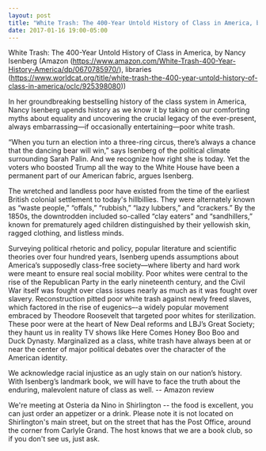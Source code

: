 ```yaml
---
layout: post
title: "White Trash: The 400-Year Untold History of Class in America, by Nancy Isenberg"
date: 2017-01-16 19:00-05:00
---
```

White Trash: The 400-Year Untold History of Class in America, by Nancy Isenberg (Amazon (https://www.amazon.com/White-Trash-400-Year-History-America/dp/0670785970/), libraries (https://www.worldcat.org/title/white-trash-the-400-year-untold-history-of-class-in-america/oclc/925398080))

In her groundbreaking bestselling history of the class system in America, Nancy Isenberg upends history as we know it by taking on our comforting myths about equality and uncovering the crucial legacy of the ever-present, always embarrassing—if occasionally entertaining—poor white trash.

“When you turn an election into a three-ring circus, there’s always a chance that the dancing bear will win,” says Isenberg of the political climate surrounding Sarah Palin. And we recognize how right she is today. Yet the voters who boosted Trump all the way to the White House have been a permanent part of our American fabric, argues Isenberg.

The wretched and landless poor have existed from the time of the earliest British colonial settlement to today's hillbillies. They were alternately known as “waste people,” “offals,” “rubbish,” “lazy lubbers,” and “crackers.” By the 1850s, the downtrodden included so-called “clay eaters” and “sandhillers,” known for prematurely aged children distinguished by their yellowish skin, ragged clothing, and listless minds.

Surveying political rhetoric and policy, popular literature and scientific theories over four hundred years, Isenberg upends assumptions about America’s supposedly class-free society––where liberty and hard work were meant to ensure real social mobility. Poor whites were central to the rise of the Republican Party in the early nineteenth century, and the Civil War itself was fought over class issues nearly as much as it was fought over slavery. Reconstruction pitted poor white trash against newly freed slaves, which factored in the rise of eugenics–-a widely popular movement embraced by Theodore Roosevelt that targeted poor whites for sterilization. These poor were at the heart of New Deal reforms and LBJ’s Great Society; they haunt us in reality TV shows like Here Comes Honey Boo Boo and Duck Dynasty. Marginalized as a class, white trash have always been at or near the center of major political debates over the character of the American identity.

We acknowledge racial injustice as an ugly stain on our nation’s history. With Isenberg’s landmark book, we will have to face the truth about the enduring, malevolent nature of class as well. -- Amazon review

We're meeting at Osteria da Nino in Shirlington -- the food is excellent, you can just order an appetizer or a drink. Please note it is not located on Shirlington's main street, but on the street that has the Post Office, around the corner from Carlyle Grand. The host knows that we are a book club, so if you don't see us, just ask.
